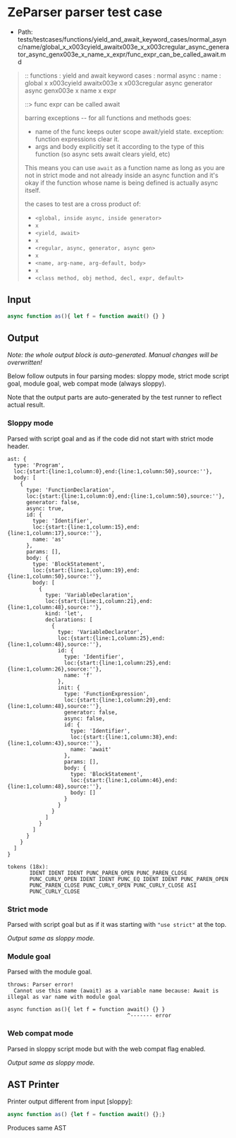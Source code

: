 # ZeParser parser test case

- Path: tests/testcases/functions/yield_and_await_keyword_cases/normal_async/name/global_x_x003cyield_awaitx003e_x_x003cregular_async_generator_async_genx003e_x_name_x_expr/func_expr_can_be_called_await.md

> :: functions : yield and await keyword cases : normal async : name : global x x003cyield awaitx003e x x003cregular async generator async genx003e x name x expr
>
> ::> func expr can be called await
>
> barring exceptions -- for all functions and methods goes:
>
> - name of the func keeps outer scope await/yield state. exception: function expressions clear it.
> - args and body explicitly set it according to the type of this function (so async sets await clears yield, etc)
>
> This means you can use `await` as a function name as long as you are not in strict mode and not already inside an async function and it's okay if the function whose name is being defined is actually async itself.
>
> the cases to test are a cross product of:
>
> - `<global, inside async, inside generator>` 
> - `x` 
> - `<yield, await>`
> - `x` 
> - `<regular, async, generator, async gen>`
> - `x` 
> - `<name, arg-name, arg-default, body>`
> - `x`
> - `<class method, obj method, decl, expr, default>`

## Input

`````js
async function as(){ let f = function await() {} }
`````

## Output

_Note: the whole output block is auto-generated. Manual changes will be overwritten!_

Below follow outputs in four parsing modes: sloppy mode, strict mode script goal, module goal, web compat mode (always sloppy).

Note that the output parts are auto-generated by the test runner to reflect actual result.

### Sloppy mode

Parsed with script goal and as if the code did not start with strict mode header.

`````
ast: {
  type: 'Program',
  loc:{start:{line:1,column:0},end:{line:1,column:50},source:''},
  body: [
    {
      type: 'FunctionDeclaration',
      loc:{start:{line:1,column:0},end:{line:1,column:50},source:''},
      generator: false,
      async: true,
      id: {
        type: 'Identifier',
        loc:{start:{line:1,column:15},end:{line:1,column:17},source:''},
        name: 'as'
      },
      params: [],
      body: {
        type: 'BlockStatement',
        loc:{start:{line:1,column:19},end:{line:1,column:50},source:''},
        body: [
          {
            type: 'VariableDeclaration',
            loc:{start:{line:1,column:21},end:{line:1,column:48},source:''},
            kind: 'let',
            declarations: [
              {
                type: 'VariableDeclarator',
                loc:{start:{line:1,column:25},end:{line:1,column:48},source:''},
                id: {
                  type: 'Identifier',
                  loc:{start:{line:1,column:25},end:{line:1,column:26},source:''},
                  name: 'f'
                },
                init: {
                  type: 'FunctionExpression',
                  loc:{start:{line:1,column:29},end:{line:1,column:48},source:''},
                  generator: false,
                  async: false,
                  id: {
                    type: 'Identifier',
                    loc:{start:{line:1,column:38},end:{line:1,column:43},source:''},
                    name: 'await'
                  },
                  params: [],
                  body: {
                    type: 'BlockStatement',
                    loc:{start:{line:1,column:46},end:{line:1,column:48},source:''},
                    body: []
                  }
                }
              }
            ]
          }
        ]
      }
    }
  ]
}

tokens (18x):
       IDENT IDENT IDENT PUNC_PAREN_OPEN PUNC_PAREN_CLOSE
       PUNC_CURLY_OPEN IDENT IDENT PUNC_EQ IDENT IDENT PUNC_PAREN_OPEN
       PUNC_PAREN_CLOSE PUNC_CURLY_OPEN PUNC_CURLY_CLOSE ASI
       PUNC_CURLY_CLOSE
`````

### Strict mode

Parsed with script goal but as if it was starting with `"use strict"` at the top.

_Output same as sloppy mode._

### Module goal

Parsed with the module goal.

`````
throws: Parser error!
  Cannot use this name (await) as a variable name because: Await is illegal as var name with module goal

async function as(){ let f = function await() {} }
                                      ^------- error
`````


### Web compat mode

Parsed in sloppy script mode but with the web compat flag enabled.

_Output same as sloppy mode._

## AST Printer

Printer output different from input [sloppy]:

````js
async function as() {let f = function await() {};}
````

Produces same AST
